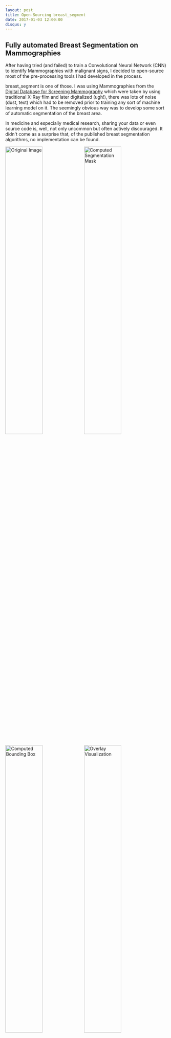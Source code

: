 ```yaml
---
layout: post
title: Open-Sourcing breast_segment
date: 2017-01-03 12:00:00
disqus: y
---
```


## Fully automated Breast Segmentation on Mammographies

After having tried (and failed) to train a Convolutional Neural Network (CNN) to
identify Mammographies with malignant signs, I decided to open-source
most of the pre-processing tools I had developed in the process.

breast_segment is one of those. I was using Mammographies from the
[Digital Database for Screening Mammography]
which were taken by using traditional X-Ray film and later digitalized (ugh!),
there was lots of noise (dust, text) which had to be removed prior to training
any sort of machine learning model on it. The seemingly obvious way was to
develop some sort of automatic segmentation of the breast area.

In medicine and especially medical research, sharing your data or even source code
is, well, not only uncommon but often actively discouraged.
It didn't come as a surprise that, of the published breast segmentation
algorithms, no implementation can be found.

<img src="https://github.com/olieidel/breast_segment/raw/master/images/jpeg/original.jpg" width="48%" alt="Original Image" />
<img src="https://github.com/olieidel/breast_segment/raw/master/images/jpeg/mask.jpg" width="48%" alt="Computed Segmentation Mask" />
<img src="https://github.com/olieidel/breast_segment/raw/master/images/jpeg/bbox.jpg" width="48%" alt="Computed Bounding Box" />
<img src="https://github.com/olieidel/breast_segment/raw/master/images/jpeg/overlay.jpg" width="48%" alt="Overlay Visualization" />

So I developed my own, based on [Felzenzwalb's Algorithm]. It works by basically
just looking for the largest connected region - hardly specific to Mammographies -
and creating a boolean segmentation mask. In around eight out of ten images,
it works (good luck segmenting the remaining two).

Have a look at the [Repo on GitHub]! I also provided an IPython Notebook
[walk-through example].

Good luck in your research and feel free to contact me if you have any questions.

<!-- Links -->
[Digital Database for Screening Mammography]: http://marathon.csee.usf.edu/Mammography/Database.html
[DDSM]: http://marathon.csee.usf.edu/Mammography/Database.html
[Felzenzwalb's Algorithm]: http://scikit-image.org/docs/dev/api/skimage.segmentation.html#skimage.segmentation.felzenszwalb
[Repo on GitHub]: https://github.com/olieidel/breast_segment
[walk-through example]: https://github.com/olieidel/breast_segment/blob/master/examples/ddsm_examples.ipynb
